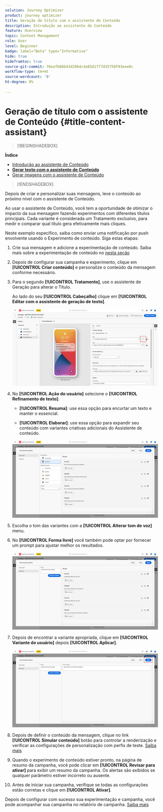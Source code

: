 ```yaml
---
solution: Journey Optimizer
product: journey optimizer
title: Geração de título com o assistente de Conteúdo
description: Introdução ao assistente de Conteúdo
feature: Overview
topic: Content Management
role: User
level: Beginner
badge: label="Beta" type="Informative"
hide: true
hidefromtoc: true
source-git-commit: 76eafb06b43d2964c4e85d1f77d35750f93eee0c
workflow-type: tm+mt
source-wordcount: '0'
ht-degree: 0%

---
```


# Geração de título com o assistente de Conteúdo {#title-content-assistant}

>[!BEGINSHADEBOX]

**Índice**

* [Introdução ao assistente de Conteúdo](gs-generative.md)
* **[Gerar texto com o assistente de Conteúdo](generative-title.md)**
* [Gerar imagens com o assistente de Conteúdo](generative-image.md)

>[!ENDSHADEBOX]


Depois de criar e personalizar suas mensagens, leve o conteúdo ao próximo nível com o assistente de Conteúdo.

Ao usar o assistente de Conteúdo, você tem a oportunidade de otimizar o impacto da sua mensagem fazendo experimentos com diferentes títulos principais. Cada variante é considerada um Tratamento exclusivo, para medir e comparar qual título gera efetivamente mais cliques.

Neste exemplo específico, saiba como enviar uma notificação por push envolvente usando o Experimento de conteúdo. Siga estas etapas:

1. Crie sua mensagem e adicione a experimentação de conteúdo. Saiba mais sobre a experimentação de conteúdo no [nesta seção](../campaigns/content-experiment.md)

1. Depois de configurar sua campanha e experimento, clique em **[!UICONTROL Criar conteúdo]** e personalize o conteúdo da mensagem conforme necessário.

1. Para o segundo **[!UICONTROL Tratamento]**, use o assistente de Geração para alterar o Título.

   Ao lado do seu **[!UICONTROL Cabeçalho]** clique em **[!UICONTROL Editar com o assistente de geração de texto]**.

   ![](assets/gen-ai-title-1.png)

1. No **[!UICONTROL Ação do usuário]** selecione o **[!UICONTROL Refinamento de texto]**:

   * **[!UICONTROL Resuma]**: use essa opção para encurtar um texto e manter o essencial.

   * **[!UICONTROL Elaborar]**: use essa opção para expandir seu conteúdo com variantes criativas adicionais do Assistente de conteúdo.

   ![](assets/gen-ai-title-2.png)

1. Escolha o tom das variantes com a **[!UICONTROL Alterar tom de voz]** menu.

1. No **[!UICONTROL Forma livre]** você também pode optar por fornecer um prompt para ajustar melhor os resultados.

   ![](assets/gen-ai-title-3.png)

1. Depois de encontrar a variante apropriada, clique em **[!UICONTROL Variante do usuário]** depois **[!UICONTROL Aplicar]**.

   ![](assets/gen-ai-title-4.png)

1. Depois de definir o conteúdo da mensagem, clique no link **[!UICONTROL Simular conteúdo]** botão para controlar a renderização e verificar as configurações de personalização com perfis de teste. [Saiba mais](../email/preview.md)

1. Quando o experimento de conteúdo estiver pronto, na página de resumo da campanha, você pode clicar em **[!UICONTROL Revisar para ativar]** para exibir um resumo da campanha. Os alertas são exibidos se qualquer parâmetro estiver incorreto ou ausente.

1. Antes de iniciar sua campanha, verifique se todas as configurações estão corretas e clique em **[!UICONTROL Ativar]**.

Depois de configurar com sucesso sua experimentação e campanha, você pode acompanhar sua campanha no relatório de campanha. [Saiba mais](../reports/campaign-global-report.md#experimentation-report)
